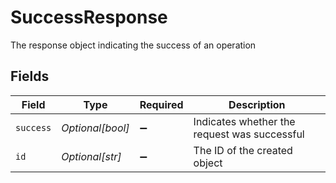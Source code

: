 # SuccessResponse

The response object indicating the success of an operation


## Fields

| Field                                        | Type                                         | Required                                     | Description                                  |
| -------------------------------------------- | -------------------------------------------- | -------------------------------------------- | -------------------------------------------- |
| `success`                                    | *Optional[bool]*                             | :heavy_minus_sign:                           | Indicates whether the request was successful |
| `id`                                         | *Optional[str]*                              | :heavy_minus_sign:                           | The ID of the created object                 |